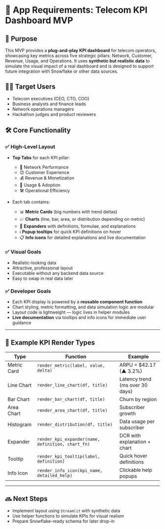 # 📄 App Requirements: Telecom KPI Dashboard MVP

## 🎯 Purpose

This MVP provides a **plug-and-play KPI dashboard** for telecom operators, showcasing key metrics across five strategic pillars: Network, Customer, Revenue, Usage, and Operations. It uses **synthetic but realistic data** to simulate the visual impact of a real dashboard and is designed to support future integration with Snowflake or other data sources.

## 🧑‍💼 Target Users

- Telecom executives (CEO, CTO, COO)
- Business analysts and finance leads
- Network operations managers
- Hackathon judges and product reviewers

## 🛠️ Core Functionality

### ✅ High-Level Layout

- **Top Tabs** for each KPI pillar:
  - 📡 Network Performance
  - 😊 Customer Experience
  - 💰 Revenue & Monetization
  - 📶 Usage & Adoption
  - 🛠️ Operational Efficiency

- Each tab contains:
  - 📊 **Metric Cards** (big numbers with trend deltas)
  - 📈 **Charts** (line, bar, area, or distribution depending on metric)
  - 📘 **Expanders** with definitions, formulae, and explanations
  - ℹ️ **Popup tooltips** for quick KPI definitions on hover
  - 📋 **Info icons** for detailed explanations and live documentation

### ✅ Visual Goals

- Realistic-looking data
- Attractive, professional layout
- Executable without any backend data source
- Easy to swap in real data later

### ✅ Developer Goals

- Each KPI display is powered by a **reusable component function**
- Chart styling, metric formatting, and data simulation logic are modular
- Layout code is lightweight — logic lives in helper modules
- **Live documentation** via tooltips and info icons for immediate user guidance

---

## 🧪 Example KPI Render Types

| Type | Function | Example |
|------|----------|---------|
| Metric Card | `render_metric(label, value, delta)` | ARPU = $42.17 (▲ 3.2%) |
| Line Chart | `render_line_chart(df, title)` | Latency trend (ms over 30 days) |
| Bar Chart | `render_bar_chart(df, title)` | Churn by region |
| Area Chart | `render_area_chart(df, title)` | Subscriber growth |
| Histogram | `render_distribution(df, title)` | Data usage per subscriber |
| Expander | `render_kpi_expander(name, definition, chart_fn)` | DCR with explanation + chart |
| Tooltip | `render_kpi_tooltip(label, definition)` | Quick hover definitions |
| Info Icon | `render_info_icon(kpi_name, detailed_help)` | Clickable help popups |

---

## 🔜 Next Steps

- Implement layout using `Streamlit` with synthetic data
- Use helper functions to simulate KPIs for visual realism
- Prepare Snowflake-ready schema for later drop-in